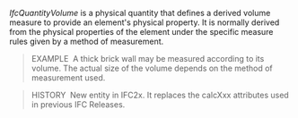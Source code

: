 _IfcQuantityVolume_ is a physical quantity that defines a derived volume measure to provide an element's physical property. It is normally derived from the physical properties of the element under the specific measure rules given by a method of measurement.

> EXAMPLE&nbsp; A thick brick wall may be measured according to its volume. The actual size of the volume depends on the method of measurement used.

> HISTORY&nbsp; New entity in IFC2x. It replaces the calcXxx attributes used in previous IFC Releases.
